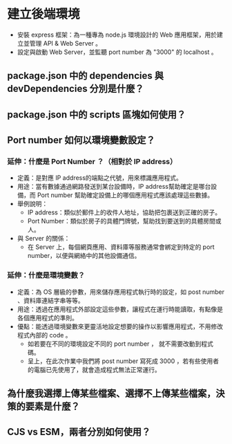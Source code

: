 # 建立後端環境
- 安裝 express 框架：為一種專為 node.js 環境設計的 Web 應用框架，用於建立並管理 API & Web Server 。
- 設定與啟動 Web Server，並監聽 port number 為 "3000" 的 localhost 。
## package.json 中的 dependencies 與 devDependencies 分別是什麼？
## package.json 中的 scripts 區塊如何使用？
## Port number 如何以環境變數設定？
### 延伸：什麼是 Port Number ？（相對於 IP address）
- 定義：是對應 IP address的端點之代號，用來標識應用程式。
- 用途：當有數據通過網路發送到某台設備時，IP address幫助確定是哪台設備，而 Port number 幫助確定設備上的哪個應用程式應該處理這些數據。
- 舉例說明：
    - IP address：類似於郵件上的收件人地址，協助把包裹送到正確的房子。
    - Port Number：類似於房子的具體門牌號，幫助找到要送到的具體房間或人。
- 與 Server 的關係：
    - 在 Server 上，每個網頁應用、資料庫等服務通常會綁定到特定的 port number，以便與網絡中的其他設備通信。
### 延伸：什麼是環境變數？
- 定義：為 OS 層級的參數，用來儲存應用程式執行時的設定，如 post number 、資料庫連結字串等等。
- 用途：透過在應用程式外部設定這些參數，讓程式在運行時能讀取，有點像是各個應用程式的準則。
- 優點：能透過環境變數來更靈活地設定想要的操作以影響應用程式，不用修改程式內部的 code 。
    - 如若要在不同的環境設定不同的 port number ， 就不需要改動到程式碼。
    - 呈上，在此次作業中我們將 post number 寫死成 3000 ，若有些使用者的電腦已先使用了，就會造成程式無法正常運行。
## 為什麼我選擇上傳某些檔案、選擇不上傳某些檔案，決策的要素是什麼？
## CJS vs ESM，兩者分別如何使用？